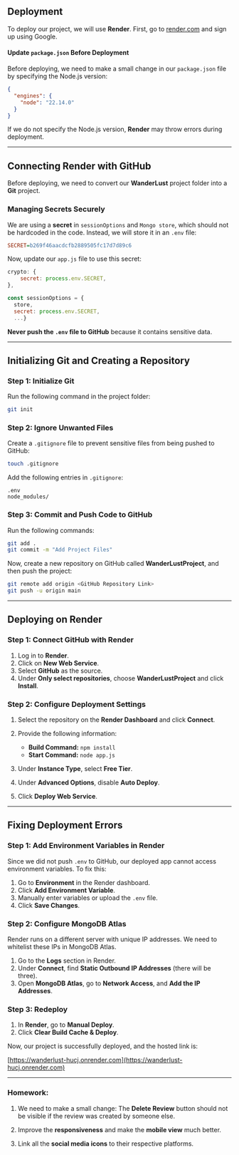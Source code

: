 ## **Deployment**

To deploy our project, we will use **Render**. First, go to [render.com](https://render.com) and sign up using Google.

#### **Update `package.json` Before Deployment**

Before deploying, we need to make a small change in our `package.json` file by specifying the Node.js version:

```json
{
  "engines": {
    "node": "22.14.0"
  }
}
```

If we do not specify the Node.js version, **Render** may throw errors during deployment.

---

## **Connecting Render with GitHub**

Before deploying, we need to convert our **WanderLust** project folder into a **Git** project.

### **Managing Secrets Securely**

We are using a **secret** in `sessionOptions` and `Mongo store`, which should not be hardcoded in the code. Instead, we will store it in an `.env` file:

```ini
SECRET=b269f46aacdcfb2889505fc17d7d89c6
```

Now, update our `app.js` file to use this secret:

```js
crypto: {
    secret: process.env.SECRET,
},
```

```js
const sessionOptions = {
  store,
  secret: process.env.SECRET,
  ...}
```

**Never push the `.env` file to GitHub** because it contains sensitive data.

---

## **Initializing Git and Creating a Repository**

### **Step 1: Initialize Git**

Run the following command in the project folder:

```sh
git init
```

### **Step 2: Ignore Unwanted Files**

Create a `.gitignore` file to prevent sensitive files from being pushed to GitHub:

```sh
touch .gitignore
```

Add the following entries in `.gitignore`:

```
.env
node_modules/
```

### **Step 3: Commit and Push Code to GitHub**

Run the following commands:

```sh
git add .
git commit -m "Add Project Files"
```

Now, create a new repository on GitHub called **WanderLustProject**, and then push the project:

```sh
git remote add origin <GitHub Repository Link>
git push -u origin main
```

---

## **Deploying on Render**

### **Step 1: Connect GitHub with Render**

1. Log in to **Render**.
2. Click on **New Web Service**.
3. Select **GitHub** as the source.
4. Under **Only select repositories**, choose **WanderLustProject** and click **Install**.

### **Step 2: Configure Deployment Settings**

1. Select the repository on the **Render Dashboard** and click **Connect**.
2. Provide the following information:

   - **Build Command:** `npm install`
   - **Start Command:** `node app.js`

3. Under **Instance Type**, select **Free Tier**.
4. Under **Advanced Options**, disable **Auto Deploy**.
5. Click **Deploy Web Service**.

---

## **Fixing Deployment Errors**

### **Step 1: Add Environment Variables in Render**

Since we did not push `.env` to GitHub, our deployed app cannot access environment variables. To fix this:

1. Go to **Environment** in the Render dashboard.
2. Click **Add Environment Variable**.
3. Manually enter variables or upload the `.env` file.
4. Click **Save Changes**.

### **Step 2: Configure MongoDB Atlas**

Render runs on a different server with unique IP addresses. We need to whitelist these IPs in MongoDB Atlas.

1. Go to the **Logs** section in Render.
2. Under **Connect**, find **Static Outbound IP Addresses** (there will be three).
3. Open **MongoDB Atlas**, go to **Network Access**, and **Add the IP Addresses**.

### **Step 3: Redeploy**

1. In **Render**, go to **Manual Deploy**.
2. Click **Clear Build Cache & Deploy**.

Now, our project is successfully deployed, and the hosted link is:

[https://wanderlust-hucj.onrender.com](https://wanderlust-hucj.onrender.com)

---

### **Homework:**

1. We need to make a small change: The **Delete Review** button should not be visible if the review was created by someone else.

2. Improve the **responsiveness** and make the **mobile view** much better.

3. Link all the **social media icons** to their respective platforms.
